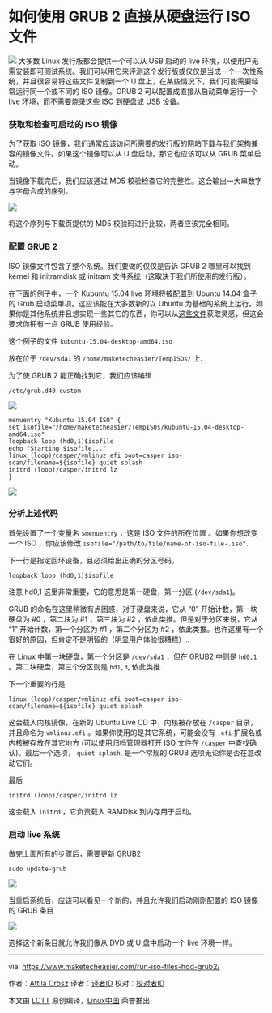 如何使用 GRUB 2 直接从硬盘运行 ISO 文件
================================================================================
![](https://www.maketecheasier.com/assets/uploads/2015/07/rundirectiso-featured.png)
大多数 Linux 发行版都会提供一个可以从 USB 启动的 live 环境，以便用户无需安装即可测试系统。我们可以用它来评测这个发行版或仅仅是当成一个一次性系统，并且很容易将这些文件复制到一个 U 盘上，在某些情况下，我们可能需要经常运行同一个或不同的 ISO 镜像。GRUB 2 可以配置成直接从启动菜单运行一个 live 环境，而不需要烧录这些 ISO 到硬盘或 USB 设备。

### 获取和检查可启动的 ISO 镜像 ###
为了获取 ISO 镜像，我们通常应该访问所需要的发行版的网站下载与我们架构兼容的镜像文件。如果这个镜像可以从 U 盘启动，那它也应该可以从 GRUB 菜单启动。

当镜像下载完后，我们应该通过 MD5 校验检查它的完整性。这会输出一大串数字与字母合成的序列。

![](https://www.maketecheasier.com/assets/uploads/2015/07/rundirectiso-md5.png)

将这个序列与下载页提供的 MD5 校验码进行比较，两者应该完全相同。

### 配置 GRUB 2 ###
ISO 镜像文件包含了整个系统。我们要做的仅仅是告诉 GRUB 2 哪里可以找到 kernel 和 initramdisk 或 initram 文件系统（这取决于我们所使用的发行版）。

在下面的例子中，一个 Kubuntu 15.04 live 环境将被配置到 Ubuntu 14.04 盒子的 Grub 启动菜单项。这应该能在大多数新的以 Ubuntu 为基础的系统上运行。如果你是其他系统并且想实现一些其它的东西，你可以从[这些文件][1]获取灵感，但这会要求你拥有一点 GRUB 使用经验。

这个例子的文件 `kubuntu-15.04-desktop-amd64.iso`

放在位于 `/dev/sda1` 的 `/home/maketecheasier/TempISOs/` 上.

为了使 GRUB 2 能正确找到它，我们应该编辑

    /etc/grub.d40-custom

![](https://www.maketecheasier.com/assets/uploads/2015/07/rundirectiso-40-custom-empty.png)

    menuentry "Kubuntu 15.04 ISO" {
    set isofile="/home/maketecheasier/TempISOs/kubuntu-15.04-desktop-amd64.iso"
    loopback loop (hd0,1)$isofile
    echo "Starting $isofile..."
    linux (loop)/casper/vmlinuz.efi boot=casper iso-scan/filename=${isofile} quiet splash
    initrd (loop)/casper/initrd.lz
    }

![](https://www.maketecheasier.com/assets/uploads/2015/07/rundirectiso-40-custom-new.png)

### 分析上述代码 ###

首先设置了一个变量名 `$menuentry` ，这是 ISO 文件的所在位置 。如果你想改变一个 ISO ，你应该修改 `isofile="/path/to/file/name-of-iso-file-.iso"`.

下一行是指定回环设备，且必须给出正确的分区号码。

    loopback loop (hd0,1)$isofile

注意 hd0,1 这里非常重要，它的意思是第一硬盘，第一分区 (`/dev/sda1`)。

GRUB 的命名在这里稍微有点困惑，对于硬盘来说，它从 “0” 开始计数，第一块硬盘为 #0 ，第二块为 #1 ，第三块为 #2 ，依此类推。但是对于分区来说，它从 “1” 开始计数，第一个分区为 #1 ，第二个分区为 #2 ，依此类推。也许这里有一个很好的原因，但肯定不是明智的（明显用户体验很糟糕）..

在 Linux 中第一块硬盘，第一个分区是 `/dev/sda1` ，但在 GRUB2 中则是 `hd0,1` 。第二块硬盘，第三个分区则是 `hd1,3`, 依此类推.

下一个重要的行是

    linux (loop)/casper/vmlinuz.efi boot=casper iso-scan/filename=${isofile} quiet splash

这会载入内核镜像，在新的 Ubuntu Live CD 中，内核被存放在 `/casper` 目录，并且命名为 `vmlinuz.efi` 。如果你使用的是其它系统，可能会没有 `.efi` 扩展名或内核被存放在其它地方 (可以使用归档管理器打开 ISO 文件在 `/casper` 中查找确认)。最后一个选项， `quiet splash`, 是一个常规的 GRUB 选项无论你是否在意改动它们。

最后

    initrd (loop)/casper/initrd.lz

这会载入 `initrd` ，它负责载入 RAMDisk 到内存用于启动。 

### 启动 live 系统 ###

做完上面所有的步骤后，需要更新 GRUB2

    sudo update-grub

![](https://www.maketecheasier.com/assets/uploads/2015/07/rundirectiso-updare-grub.png)

当重启系统后，应该可以看见一个新的，并且允许我们启动刚刚配置的 ISO 镜像的 GRUB 条目

![](https://www.maketecheasier.com/assets/uploads/2015/07/rundirectiso-grub-menu.png)

选择这个新条目就允许我们像从 DVD 或 U 盘中启动一个 live 环境一样。

--------------------------------------------------------------------------------

via: https://www.maketecheasier.com/run-iso-files-hdd-grub2/

作者：[Attila Orosz][a]
译者：[译者ID](https://github.com/locez)
校对：[校对者ID](https://github.com/校对者ID)

本文由 [LCTT](https://github.com/LCTT/TranslateProject) 原创编译，[Linux中国](https://linux.cn/) 荣誉推出

[a]:https://www.maketecheasier.com/author/attilaorosz/
[1]:http://git.marmotte.net/git/glim/tree/grub2